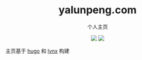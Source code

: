 <div align="center">
<h1 align="center"> yalunpeng.com </h1>
<p align="center">
个人主页
</p>
<p align="center">
  <img src="https://img.shields.io/badge/Maintainer-yp1017@nyu.edu-blue.svg">
  <img src="https://img.shields.io/badge/Language-hugo-green.svg">
</p>
</div>

主页基于 [hugo](https://gohugo.io/) 和 [lynx](https://github.com/jpanther/lynx) 构建
